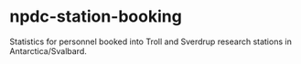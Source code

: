 # npdc-station-booking
Statistics for personnel booked into Troll and Sverdrup research stations in Antarctica/Svalbard.
